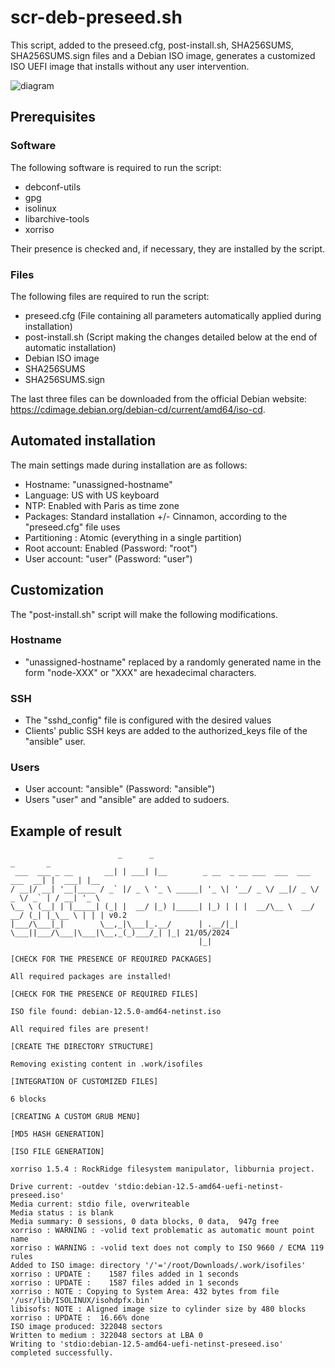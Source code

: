 # scr-deb-preseed.sh

This script, added to the preseed.cfg, post-install.sh, SHA256SUMS, SHA256SUMS.sign files and a Debian ISO image, generates a customized ISO UEFI image that installs without any user intervention.

![diagram](https://github.com/fredericpoupet/scr-deb-preseed.sh/assets/126384795/cf2aaca1-6e57-4b6d-b6a9-9ab81872e4b5)

## Prerequisites

### Software

The following software is required to run the script:

- debconf-utils
- gpg
- isolinux
- libarchive-tools
- xorriso

Their presence is checked and, if necessary, they are installed by the script.

### Files

The following files are required to run the script:

- preseed.cfg (File containing all parameters automatically applied during installation)
- post-install.sh (Script making the changes detailed below at the end of automatic installation)
- Debian ISO image
- SHA256SUMS
- SHA256SUMS.sign

The last three files can be downloaded from the official Debian website: https://cdimage.debian.org/debian-cd/current/amd64/iso-cd.

## Automated installation

The main settings made during installation are as follows:

- Hostname: "unassigned-hostname"
- Language: US with US keyboard
- NTP: Enabled with Paris as time zone
- Packages: Standard installation +/- Cinnamon, according to the "preseed.cfg" file uses
- Partitioning : Atomic (everything in a single partition)
- Root account: Enabled (Password: "root")
- User account: "user" (Password: "user")

## Customization

The "post-install.sh" script will make the following modifications.

### Hostname

- "unassigned-hostname" replaced by a randomly generated name in the form "node-XXX" or "XXX" are hexadecimal characters.

### SSH

- The "sshd_config" file is configured with the desired values
- Clients' public SSH keys are added to the authorized_keys file of the "ansible" user.

### Users

- User account: "ansible" (Password: "ansible")
- Users "user" and "ansible" are added to sudoers.

## Example of result

```
                        _      _                                             _       _     
 ___  ___ _ __       __| | ___| |__        _ __  _ __ ___  ___  ___  ___  __| |  ___| |__  
/ __|/ __| '__|____ / _` |/ _ \ '_ \ _____| '_ \| '__/ _ \/ __|/ _ \/ _ \/ _` | / __| '_ \ 
\__ \ (__| | |_____| (_| |  __/ |_) |_____| |_) | | |  __/\__ \  __/  __/ (_| |_\__ \ | | | v0.2
|___/\___|_|        \__,_|\___|_.__/      | .__/|_|  \___||___/\___|\___|\__,_(_)___/_| |_| 21/05/2024
                                          |_|                                             

[CHECK FOR THE PRESENCE OF REQUIRED PACKAGES]

All required packages are installed!

[CHECK FOR THE PRESENCE OF REQUIRED FILES]

ISO file found: debian-12.5.0-amd64-netinst.iso

All required files are present!

[CREATE THE DIRECTORY STRUCTURE]

Removing existing content in .work/isofiles

[INTEGRATION OF CUSTOMIZED FILES]

6 blocks

[CREATING A CUSTOM GRUB MENU]

[MD5 HASH GENERATION]

[ISO FILE GENERATION]

xorriso 1.5.4 : RockRidge filesystem manipulator, libburnia project.

Drive current: -outdev 'stdio:debian-12.5-amd64-uefi-netinst-preseed.iso'
Media current: stdio file, overwriteable
Media status : is blank
Media summary: 0 sessions, 0 data blocks, 0 data,  947g free
xorriso : WARNING : -volid text problematic as automatic mount point name
xorriso : WARNING : -volid text does not comply to ISO 9660 / ECMA 119 rules
Added to ISO image: directory '/'='/root/Downloads/.work/isofiles'
xorriso : UPDATE :    1587 files added in 1 seconds
xorriso : UPDATE :    1587 files added in 1 seconds
xorriso : NOTE : Copying to System Area: 432 bytes from file '/usr/lib/ISOLINUX/isohdpfx.bin'
libisofs: NOTE : Aligned image size to cylinder size by 480 blocks
xorriso : UPDATE :  16.66% done
ISO image produced: 322048 sectors
Written to medium : 322048 sectors at LBA 0
Writing to 'stdio:debian-12.5-amd64-uefi-netinst-preseed.iso' completed successfully.

```
